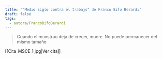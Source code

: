 ```yaml
---
title: '"Medio siglo contra el trabajo" de Franco Bifo Berardi'
draft: false
tags:
  - autora/FrancoBifoBerardi
---
```

> Cuando el monstruo deja de crecer, muere. No puede permanecer del mismo tamaño

[[Cita_MSCE_1.jpg|Ver cita]]